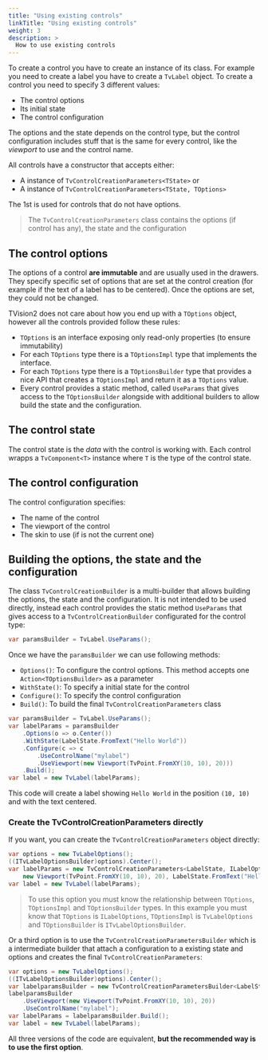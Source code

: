 ```yaml
---
title: "Using existing controls"
linkTitle: "Using existing controls"
weight: 3
description: >
  How to use existing controls
---
```


To create a control you have to create an instance of its class. For example you need to create a label you have to create a `TvLabel` object. To create a control you need to specify 3 different values:

* The control options
* Its initial state
* The control configuration

The options and the state depends on the control type, but the control configuration includes stuff that is the same for every control, like the _viewport_ to use and the control name.

All controls have a constructor that accepts either:

* A instance of `TvControlCreationParameters<TState>` or
* A instance of `TvControlCreationParameters<TState, TOptions>`

The 1st is used for controls that do not have options.

> The `TvControlCreationParameters` class contains the options (if control has any), the state and the configuration

## The control options

The options of a control **are immutable** and are usually used in the drawers. They specify specific set of options that are set at the control creation (for example if the text of a label has to be centered). Once the options are set, they could not be changed.

TVision2 does not care about how you end up with a `TOptions` object, however all the controls provided follow these rules:

* `TOptions` is an interface exposing only read-only properties (to ensure immutability)
* For each `TOptions` type there is a `TOptionsImpl` type that implements the interface.
* For each `TOptions` type there is a `TOptionsBuilder` type that provides a nice API that creates a `TOptionsImpl` and return it as a `TOptions` value.
* Every control provides a static method, called `UseParams` that gives access to the `TOptionsBuilder` alongside with additional builders to allow build the state and the configuration.

## The control state

The control state is the _data_ with the control is working with. Each control wrapps a `TvComponent<T>` instance where `T` is the type of the control state.

## The control configuration

The control configuration specifies:

* The name of the control
* The viewport of the control
* The skin to use (if is not the current one)

## Building the options, the state and the configuration

The class `TvControlCreationBuilder` is a multi-builder that allows building the options, the state and the configuration. It is not intended to be used directly, instead each control provides the static method `UseParams` that gives access to a `TvControlCreationBuilder` configurated for the control type:

```csharp
var paramsBuilder = TvLabel.UseParams();
```

Once we have the `paramsBuilder` we can use following methods:

* `Options()`: To configure the control options. This method accepts one `Action<TOptionsBuilder>` as a parameter
* `WithState()`: To specify a initial state for the control
* `Configure()`: To specify the control configuration
* `Build()`: To build the final `TvControlCreationParameters` class

```csharp
var paramsBuilder = TvLabel.UseParams();
var labelParams = paramsBuilder
    .Options(o => o.Center())
    .WithState(LabelState.FromText("Hello World"))
    .Configure(c => c
        .UseControlName("mylabel")
        .UseViewport(new Viewport(TvPoint.FromXY(10, 10), 20)))
    .Build();
var label = new TvLabel(labelParams);
```

This code will create a label showing `Hello World` in the position `(10, 10)` and with the text centered.

### Create the TvControlCreationParameters directly

If you want, you can create the `TvControlCreationParameters` object directly:

```csharp
var options = new TvLabelOptions();
((ITvLabelOptionsBuilder)options).Center();
var labelParams = new TvControlCreationParameters<LabelState, ILabelOptions>(null, 
    new Viewport(TvPoint.FromXY(10, 10), 20), LabelState.FromText("Hello World"), options, "mylabel");
var label = new TvLabel(labelParams);
```

> To use this option you must know the relationship between `TOptions`, `TOptionsImpl` and `TOptionsBuilder` types. In this example you must know that `TOptions` is `ILabelOptions`, `TOptionsImpl` is `TvLabelOptions` and `TOptionsBuilder` is `ITvLabelOptionsBuilder`.

Or a third option is to use the `TvControlCreationParametersBuilder` which is a intermediate builder that attach a configuration to a existing state and options and creates the final `TvControlCreationParameters`:

```csharp
var options = new TvLabelOptions();
((ITvLabelOptionsBuilder)options).Center();
var labelparamsBuilder = new TvControlCreationParametersBuilder<LabelState, ILabelOptions>(LabelState.FromText("Hello World"), options);
labelparamsBuilder
    .UseViewport(new Viewport(TvPoint.FromXY(10, 10), 20))
    .UseControlName("mylabel");
var labelParams = labelparamsBuilder.Build();
var label = new TvLabel(labelParams);
```

All three versions of the code are equivalent, **but the recommended way is to use the first option**.
